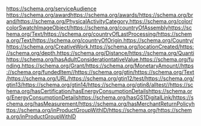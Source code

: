 https://schema.org/serviceAudience
https://schema.org/awardhttps://schema.org/awards/https://schema.org/brand/https://schema.org/PhysicalActivityCategory.https://schema.org/color/colorSwatchImageObject/https://schema.org/countryOfAssemblyhttps://schema.org/Text/https://schema.org/countryOfLastProcessing/https://schema.org/Text/https://schema.org/countryOfOrigin.https://schema.org/Country/https://schema.org/CreativeWork.https://schema.org/locationCreated/https://schema.org/depth.https://schema.org/Distance/https://schema.org/Quantihttps://schema.org/hasAdultConsiderationtativeValue.https://schema.org/funding.https://schema.org/Grant/https://schema.org/MonetaryAmount//https://schema.org/fundedItem//https://schema.org/gtin/https://schema.org/Text/https://schema.org/URL/https://schema.org/gtin12/test/https://schema.org/gtin13/https://schema.org/gtin14/https://schema.org/gtin8/alltest//https://schema.org/hasCertification/hasEnergyConsumptionDetailshttps://schema.org/EnergyConsumptionDetailshttps://schema.org/hasGS1DigitalLink/https://schema.org/hasMeasurement/https://schema.org/hasMerchantReturnPolicyhttps://schema.org/inProductGroupWithID/https://schema.org/https://schema.org/inProductGroupWithID
